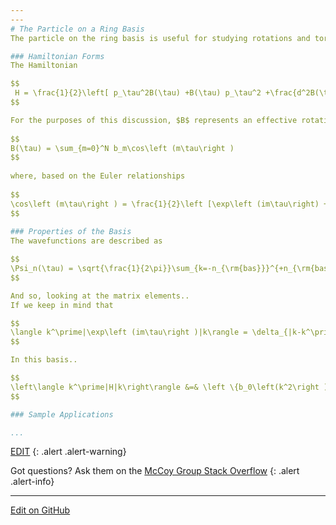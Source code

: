```yaml
---
---
# The Particle on a Ring Basis
The particle on the ring basis is useful for studying rotations and torsions within a molecule. Here we will talk about using this basis with the coefficients of an equation expanded using sin and cos functions. This will enable us to take advantage of the Euler relations. 

### Hamiltonian Forms
The Hamiltonian 

$$
 H = \frac{1}{2}\left[ p_\tau^2B(\tau) +B(\tau) p_\tau^2 +\frac{d^2B(\tau)}{d\tau^2} \right] + V(\tau)
$$

For the purposes of this discussion, $B$ represents an effective rotation constant, and both $B$ and $V$ are expanded in a Fourier series, e.g.
    
$$
B(\tau) = \sum_{m=0}^N b_m\cos\left (m\tau\right )
$$
    
where, based on the Euler relationships
    
$$
\cos\left (m\tau\right ) = \frac{1}{2}\left [\exp\left (im\tau\right) + \exp\left (-im\tau\right)\right ]
$$
    
### Properties of the Basis
The wavefunctions are described as

$$
\Psi_n(\tau) = \sqrt{\frac{1}{2\pi}}\sum_{k=-n_{\rm{bas}}}^{+n_{\rm{bas}}}c_{m}^{(n)}\exp\left (ik\tau\right) 
$$

And so, looking at the matrix elements.. 
If we keep in mind that 

$$
\langle k^\prime|\exp\left (im\tau\right )|k\rangle = \delta_{|k-k^\prime|-m}
$$

In this basis..

$$
\left\langle k^\prime|H|k\right\rangle &=& \left \{b_0\left(k^2\right )+v_0\right \}\delta_{k,k^\prime}\nonumber + \sum_{m=1}  \left\{ \left [\left (k^\prime\right )^2 +k^2-m^2\right ]\frac {b_m}{4}+\frac{v_m}{2}\right \}\delta_{|k-k^\prime|-m,0}
$$

### Sample Applications

...
```

[EDIT](https://github.com/McCoyGroup/References/edit/gh-pages/References/Basis%20Set%20Methods/POR.md)
{: .alert .alert-warning}

Got questions? Ask them on the [McCoy Group Stack Overflow](https://stackoverflow.com/c/mccoygroup/questions/ask)
{: .alert .alert-info}

---

[Edit on GitHub](https://github.com/McCoyGroup/References/edit/gh-pages/References/Basis%20Set%20Methods/POR.md)
